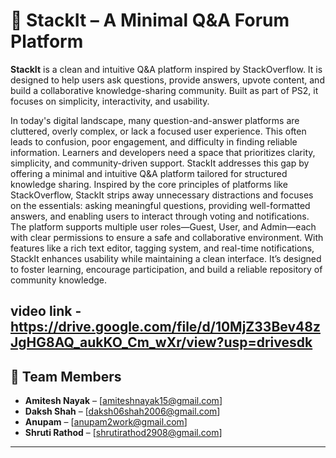 # 💬 StackIt – A Minimal Q&A Forum Platform

**StackIt** is a clean and intuitive Q&A platform inspired by StackOverflow. It is designed to help users ask questions, provide answers, upvote content, and build a collaborative knowledge-sharing community. Built as part of PS2, it focuses on simplicity, interactivity, and usability.

In today's digital landscape, many question-and-answer platforms are cluttered, overly complex, or lack a focused user experience. This often leads to confusion, poor engagement, and difficulty in finding reliable information. Learners and developers need a space that prioritizes clarity, simplicity, and community-driven support.
StackIt addresses this gap by offering a minimal and intuitive Q&A platform tailored for structured knowledge sharing. Inspired by the core principles of platforms like StackOverflow, StackIt strips away unnecessary distractions and focuses on the essentials: asking meaningful questions, providing well-formatted answers, and enabling users to interact through voting and notifications.
The platform supports multiple user roles—Guest, User, and Admin—each with clear permissions to ensure a safe and collaborative environment. With features like a rich text editor, tagging system, and real-time notifications, StackIt enhances usability while maintaining a clean interface. It’s designed to foster learning, encourage participation, and build a reliable repository of community knowledge.

video link - https://drive.google.com/file/d/10MjZ33Bev48zJgHG8AQ_aukKO_Cm_wXr/view?usp=drivesdk
---


## 👥 Team Members

- **Amitesh Nayak** – [amiteshnayak15@gmail.com]
- **Daksh Shah** – [daksh06shah2006@gmail.com] 
- **Anupam** – [anupam2work@gmail.com]
- **Shruti Rathod** – [shrutirathod2908@gmail.com]

---
